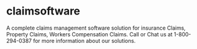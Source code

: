 # claimsoftware
A complete claims management software solution for insurance Claims, Property Claims, Workers Compensation Claims. Call or Chat us at 1-800-294-0387 for more information about our solutions.
